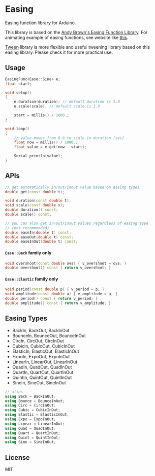 # Easing

Easing function library for Arduino.

This library is based on the [Andy Brown's Easing Function Library](https://andybrown.me.uk/2010/12/05/animation-on-the-arduino-with-easing-functions/).
For animating example of easing functions, see website like [this](https://easings.net/en).

[Tween](https://github.com/hideakitai/Tween) library is more flexible and useful tweening library based on this easing library. Please check it for more practical use.

## Usage

```C++
EasingFunc<Ease::Sine> e;
float start;

void setup()
{
    e.duration(duration); // default duration is 1.0
    e.scale(scale); // default scale is 1.0

    start = millis() / 1000.;
}

void loop()
{
    // value moves from 0.0 to scale in duration [sec]
    float now = millis() / 1000.;
    float value = e.get(now - start);

    Serial.println(value);
}
```

## APIs

```C++
// get automatically in/out/inout value based on easing types
double get(const double t);

void duration(const double t);
void scale(const double s);
double duration() const;
double scale() const;

// you can also get in/out/inout values regardless of easing type
// (not recommended)
double easeIn(double t) const;
double easeOut(double t) const;
double easeInOut(double t) const;
```

#### `Ease::Back` family only

```C++
void overshoot(const double ovs) { v_overshoot = ovs; }
double overshoot() const { return v_overshoot; }
```

#### `Ease::Elastic` family only

```C++
void period(const double p) { v_period = p; }
void amplitude(const double a) { v_amplitude = a; }
double period() const { return v_period; }
double amplitude() const { return v_amplitude; }
```

## Easing Types

- BackIn, BackOut, BackInOut
- BounceIn, BounceOut, BounceInOut
- CircIn, CircOut, CircInOut
- CubicIn, CubicOut, CubicInOut
- ElasticIn, ElasticOut, ElasticInOut
- ExpoIn, ExpoOut, ExpoInOut
- LinearIn, LinearOut, LinearInOut
- QuadIn, QuadOut, QuadInOut
- QuartIn, QuartOut, QuartInOut
- QuintIn, QuintOut, QuintInOut
- SineIn, SineOut, SineInOut

```C++
// alias
using Back = BackInOut;
using Bounce = BounceInOut;
using Circ = CircInOut;
using Cubic = CubicInOut;
using Elastic = ElasticInOut;
using Expo = ExpoInOut;
using Linear = LinearInOut;
using Quad = QuadInOut;
using Quart = QuartInOut;
using Quint = QuintInOut;
using Sine = SineInOut;
```


## License

MIT

